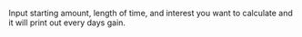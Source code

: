 Input starting amount, length of time, and interest you want to calculate and it will print out every days gain.
